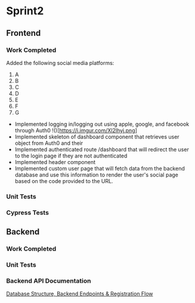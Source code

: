 # Sprint2
## Frontend

### Work Completed
Added the following social media platforms:
1. A
2. B
3. C
4. D
5. E
6. F
7. G

- Implemented logging in/logging out using apple, google, and facebook through Auth0
!()[https://i.imgur.com/Xl2Ihyj.png]
- Implemented skeleton of dashboard component that retrieves user object from Auth0 and their 
- Implemented authenticated route /dashboard that will redirect the user to the login page if they are not authenticated
- Implemented header component
- Implemented custom user page that will fetch data from the backend database and use this information to render the user's social page based on the code provided to the URL. 


### Unit Tests

### Cypress Tests

## Backend

### Work Completed

### Unit Tests

### Backend API Documentation
[Database Structure, Backend Endpoints & Registration Flow](https://ianblasko.notion.site/Software-Engineering-20eed26e5943404e8d357d40bb23a8e1)
